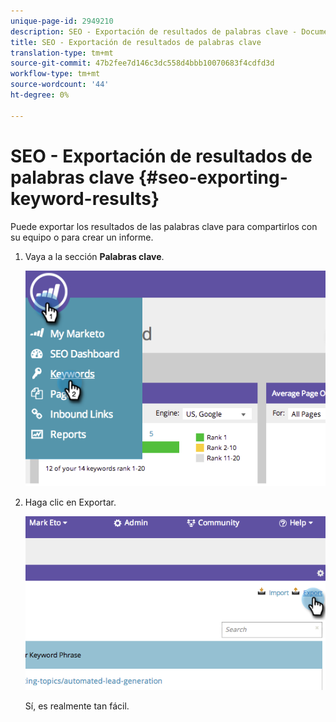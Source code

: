 ```yaml
---
unique-page-id: 2949210
description: SEO - Exportación de resultados de palabras clave - Documentos de marketing - Documentación del producto
title: SEO - Exportación de resultados de palabras clave
translation-type: tm+mt
source-git-commit: 47b2fee7d146c3dc558d4bbb10070683f4cdfd3d
workflow-type: tm+mt
source-wordcount: '44'
ht-degree: 0%

---
```



# SEO - Exportación de resultados de palabras clave {#seo-exporting-keyword-results}

Puede exportar los resultados de las palabras clave para compartirlos con su equipo o para crear un informe.

1. Vaya a la sección **Palabras clave**.

   ![](assets/image2014-9-18-12-3a51-3a7.png)

1. Haga clic en Exportar.

   ![](assets/image2014-9-18-12-3a51-3a25.png)

   Sí, es realmente tan fácil.

